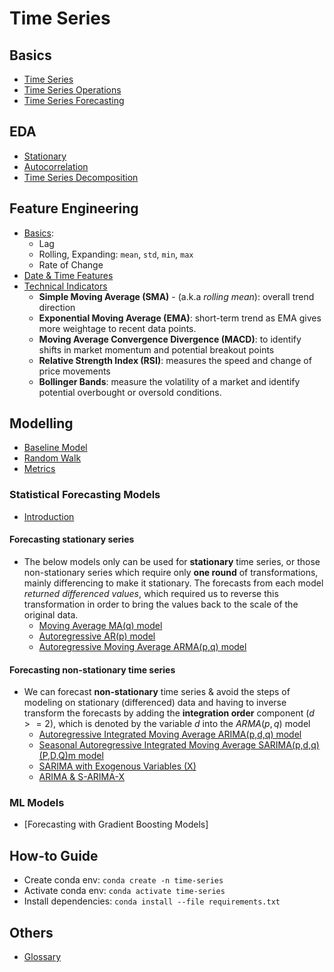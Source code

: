 # Time Series

## Basics

- [Time Series](./docs/introduction.md)
- [Time Series Operations](./docs/time_series_operations.md)
- [Time Series Forecasting](./docs/time_series_forecasting.md)

## EDA

- [Stationary](./docs/eda/eda_stationary.md)
- [Autocorrelation](./docs/eda/eda_autocorrelation.md)
- [Time Series Decomposition](./docs/eda/eda_time-series-decomposition.md)

## Feature Engineering

- [Basics](./docs/fe/basics.md):
  - Lag
  - Rolling, Expanding: `mean`, `std`, `min`, `max`
  - Rate of Change
- [Date & Time Features](./docs/fe/date_and_time_features.md)
- [Technical Indicators](./docs/fe/technical_indicators.md)
  - **Simple Moving Average (SMA)** - (a.k.a _rolling mean_): overall trend direction
  - **Exponential Moving Average (EMA)**: short-term trend as EMA gives more weightage to recent data points.
  - **Moving Average Convergence Divergence (MACD)**: to identify shifts in market momentum and potential breakout points
  - **Relative Strength Index (RSI)**: measures the speed and change of price movements
  - **Bollinger Bands**: measure the volatility of a market and identify potential overbought or oversold conditions.

## Modelling

- [Baseline Model](./docs/baseline_model.md)
- [Random Walk](./docs/random_walk.md)
- [Metrics](./docs/metrics.md)

### Statistical Forecasting Models

- [Introduction](./docs/statistical_models/intro.md)

#### Forecasting stationary series

- The below models only can be used for **stationary** time series, or those non-stationary series which require only **one round** of transformations, mainly differencing to make it stationary. The forecasts from each model _returned differenced values_, which required us to reverse this transformation in order to bring the values back to the scale of the original data.
  - [Moving Average MA(q) model](./docs/statistical_models/moving_average.md)
  - [Autoregressive AR(p) model](./docs/statistical_models/autoregressive.md)
  - [Autoregressive Moving Average ARMA(p,q) model](./docs/statistical_models/arma.md)

#### Forecasting non-stationary time series

- We can forecast **non-stationary** time series & avoid the steps of modeling on stationary (differenced) data and having to inverse transform the forecasts by adding the **integration order** component ($d >= 2$), which is denoted by the variable $d$ into the $ARMA(p,q)$ model
  - [Autoregressive Integrated Moving Average ARIMA(p,d,q) model](./docs/statistical_models/arima.md)
  - [Seasonal Autoregressive Integrated Moving Average SARIMA(p,d,q)(P,D,Q)m model](./docs/statistical_models/sarima.md)
  - [SARIMA with Exogenous Variables (X)](./docs/statistical_models/sarimax.md)
  - [ARIMA & S-ARIMA-X](./docs/statistical_models/arima_sarimax.md)

### ML Models

- [Forecasting with Gradient Boosting Models]

## How-to Guide

- Create conda env: `conda create -n time-series`
- Activate conda env: `conda activate time-series`
- Install dependencies: `conda install --file requirements.txt`

## Others

- [Glossary](./docs/glossary.md)
